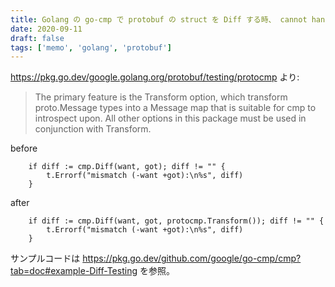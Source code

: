 ```yaml
---
title: Golang の go-cmp で protobuf の struct を Diff する時、 cannot handle unexported field のような panic になる場合は protocmp.Transform() を試してみると良い
date: 2020-09-11
draft: false
tags: ['memo', 'golang', 'protobuf']
---
```


https://pkg.go.dev/google.golang.org/protobuf/testing/protocmp より:

> The primary feature is the Transform option, which transform proto.Message types into a Message map that is suitable for cmp to introspect upon. All other options in this package must be used in conjunction with Transform.


before

```
	if diff := cmp.Diff(want, got); diff != "" {
		t.Errorf("mismatch (-want +got):\n%s", diff)
	}
```

after

```
	if diff := cmp.Diff(want, got, protocmp.Transform()); diff != "" {
		t.Errorf("mismatch (-want +got):\n%s", diff)
	}
```

サンプルコードは https://pkg.go.dev/github.com/google/go-cmp/cmp?tab=doc#example-Diff-Testing を参照。
